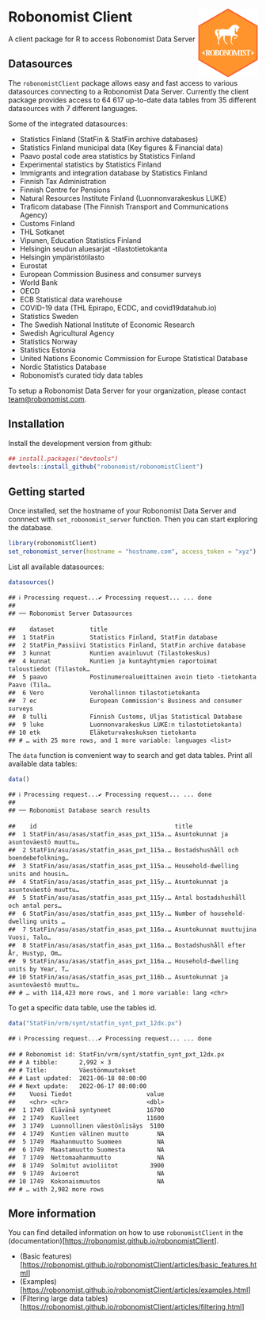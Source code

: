 
# Robonomist Client <a href='https://robonomist.com'><img src='man/figures/logo.png' align="right" height="138.5" /></a>

A client package for R to access Robonomist Data Server

## Datasources

The `robonomistClient` package allows easy and fast access to various
datasources connecting to a Robonomist Data Server. Currently the client
package provides access to 64 617 up-to-date data tables from 35
different datasources with 7 different languages.

Some of the integrated datasources:

  - Statistics Finland (StatFin & StatFin archive databases)
  - Statistics Finland municipal data (Key figures & Financial data)
  - Paavo postal code area statistics by Statistics Finland
  - Experimental statistics by Statistics Finland
  - Immigrants and integration database by Statistics Finland
  - Finnish Tax Administration
  - Finnish Centre for Pensions
  - Natural Resources Institute Finland (Luonnonvarakeskus LUKE)
  - Traficom database (The Finnish Transport and Communications Agency)
  - Customs Finland
  - THL Sotkanet
  - Vipunen, Education Statistics Finland
  - Helsingin seudun aluesarjat -tilastotietokanta
  - Helsingin ympäristötilasto
  - Eurostat
  - European Commission Business and consumer surveys
  - World Bank
  - OECD
  - ECB Statistical data warehouse
  - COVID-19 data (THL Epirapo, ECDC, and covid19datahub.io)
  - Statistics Sweden
  - The Swedish National Institute of Economic Research
  - Swedish Agricultural Agency
  - Statistics Norway
  - Statistics Estonia
  - United Nations Economic Commission for Europe Statistical Database
  - Nordic Statistics Database
  - Robonomist’s curated tidy data tables

To setup a Robonomist Data Server for your organization, please contact
<team@robonomist.com>.

## Installation

Install the development version from github:

``` r
## install.packages("devtools")
devtools::install_github("robonomist/robonomistClient")
```

## Getting started

Once installed, set the hostname of your Robonomist Data Server and
connnect with `set_robonomist_server` function. Then you can start
exploring the database.

``` r
library(robonomistClient)
set_robonomist_server(hostname = "hostname.com", access_token = "xyz")
```

List all available datasources:

``` r
datasources()
```

    ## ℹ Processing request...✔ Processing request... ... done
    ## 
    ## ── Robonomist Server Datasources

    ##    dataset          title                                                       
    ##  1 StatFin          Statistics Finland, StatFin database                        
    ##  2 StatFin_Passiivi Statistics Finland, StatFin archive database                
    ##  3 kunnat           Kuntien avainluvut (Tilastokeskus)                          
    ##  4 kunnat           Kuntien ja kuntayhtymien raportoimat taloustiedot (Tilastok…
    ##  5 paavo            Postinumeroalueittainen avoin tieto -tietokanta Paavo (Tila…
    ##  6 Vero             Verohallinnon tilastotietokanta                             
    ##  7 ec               European Commission's Business and consumer surveys         
    ##  8 tulli            Finnish Customs, Uljas Statistical Database                 
    ##  9 luke             Luonnonvarakeskus LUKE:n tilastotietokanta)                 
    ## 10 etk              Eläketurvakeskuksen tietokanta                              
    ## # … with 25 more rows, and 1 more variable: languages <list>

The `data` function is convenient way to search and get data tables.
Print all available data tables:

``` r
data()
```

    ## ℹ Processing request...✔ Processing request... ... done
    ## 
    ## ── Robonomist Database search results

    ##    id                                       title                               
    ##  1 StatFin/asu/asas/statfin_asas_pxt_115a.… Asuntokunnat ja asuntoväestö muuttu…
    ##  2 StatFin/asu/asas/statfin_asas_pxt_115a.… Bostadshushåll och boendebefolkning…
    ##  3 StatFin/asu/asas/statfin_asas_pxt_115a.… Household-dwelling units and housin…
    ##  4 StatFin/asu/asas/statfin_asas_pxt_115y.… Asuntokunnat ja asuntoväestö muuttu…
    ##  5 StatFin/asu/asas/statfin_asas_pxt_115y.… Antal bostadshushåll och antal pers…
    ##  6 StatFin/asu/asas/statfin_asas_pxt_115y.… Number of household-dwelling units …
    ##  7 StatFin/asu/asas/statfin_asas_pxt_116a.… Asuntokunnat muuttujina Vuosi, Talo…
    ##  8 StatFin/asu/asas/statfin_asas_pxt_116a.… Bostadshushåll efter År, Hustyp, Om…
    ##  9 StatFin/asu/asas/statfin_asas_pxt_116a.… Household-dwelling units by Year, T…
    ## 10 StatFin/asu/asas/statfin_asas_pxt_116b.… Asuntokunnat ja asuntoväestö muuttu…
    ## # … with 114,423 more rows, and 1 more variable: lang <chr>

To get a specific data table, use the tables id.

``` r
data("StatFin/vrm/synt/statfin_synt_pxt_12dx.px")
```

    ## ℹ Processing request...✔ Processing request... ... done

    ## # Robonomist id: StatFin/vrm/synt/statfin_synt_pxt_12dx.px
    ## # A tibble:      2,992 × 3
    ## # Title:         Väestönmuutokset
    ## # Last updated:  2021-06-18 08:00:00
    ## # Next update:   2022-06-17 08:00:00
    ##    Vuosi Tiedot                     value
    ##    <chr> <chr>                      <dbl>
    ##  1 1749  Elävänä syntyneet          16700
    ##  2 1749  Kuolleet                   11600
    ##  3 1749  Luonnollinen väestönlisäys  5100
    ##  4 1749  Kuntien välinen muutto        NA
    ##  5 1749  Maahanmuutto Suomeen          NA
    ##  6 1749  Maastamuutto Suomesta         NA
    ##  7 1749  Nettomaahanmuutto             NA
    ##  8 1749  Solmitut avioliitot         3900
    ##  9 1749  Avioerot                      NA
    ## 10 1749  Kokonaismuutos                NA
    ## # … with 2,982 more rows

## More information

You can find detailed information on how to use `robonomistClient` in
the (documentation)\[<https://robonomist.github.io/robonomistClient>\].

  - (Basic
    features)\[<https://robonomist.github.io/robonomistClient/articles/basic_features.html>\]
  - (Examples)\[<https://robonomist.github.io/robonomistClient/articles/examples.html>\]
  - (Filtering large data
    tables)\[<https://robonomist.github.io/robonomistClient/articles/filtering.html>\]
